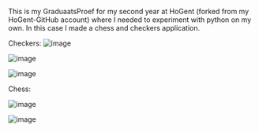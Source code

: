 This is my GraduaatsProef for my second year at HoGent (forked from my HoGent-GitHub account) where I needed to experiment with python on my own. In this case I made a chess and checkers application.

Checkers:
![image](https://github.com/user-attachments/assets/4e1f7683-591f-448a-a11f-8365b7184874)

![image](https://github.com/user-attachments/assets/9c50a18b-3f15-48bb-9f16-333fd8c96475)

![image](https://github.com/user-attachments/assets/8072bc70-5b94-4dd0-90ed-2b7bf2624f61)

Chess: 

![image](https://github.com/user-attachments/assets/fd5c47bb-231a-414f-a240-6e3a13da8173)

![image](https://github.com/user-attachments/assets/43b31828-d59d-4d54-a8b4-cf9a9add66a7)

